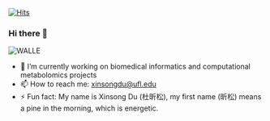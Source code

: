[![Hits](https://hits.seeyoufarm.com/api/count/incr/badge.svg?url=https%3A%2F%2Fgithub.com%2FXinsongDu%2FXinsongDu)](https://hits.seeyoufarm.com)

### Hi there 👋

<!--
**XinsongDu/XinsongDu** is a ✨ _special_ ✨ repository because its `README.md` (this file) appears on your GitHub profile.

Here are some ideas to get you started:

backup link: https://i.pinimg.com/474x/05/c5/ac/05c5ace1f7e3c097bfda25e8b376fe24--wall-e-costume-party-masks.jpg

- 🔭 I’m currently working on ...
- 🌱 I’m currently learning ...
- 👯 I’m looking to collaborate on ...
- 🤔 I’m looking for help with ...
- 💬 Ask me about ...
- 📫 How to reach me: ...
- 😄 Pronouns: ...
- ⚡ Fun fact: ...
- image reference: https://www.cubstudio.com/labs
-->
![WALLE](https://images.squarespace-cdn.com/content/v1/535e680de4b0eea56c05a375/1447760681289-Z7CKPTICXT0YV3TDWRPP/ke17ZwdGBToddI8pDm48kDAv91l_EVpAtt3T82Wm1m9Zw-zPPgdn4jUwVcJE1ZvWEtT5uBSRWt4vQZAgTJucoTqqXjS3CfNDSuuf31e0tVEcs4OJ1MUiSygP0U4z2bUeJj0Nr1n48rGt1cKo_lK-mJuG45vQwBxdpDrCGUSSl5w/test-robot-2_1.gif?format=750w)
- 🔭 I’m currently working on biomedical informatics and computational metabolomics projects
- 📫 How to reach me: xinsongdu@ufl.edu
- ⚡ Fun fact: My name is Xinsong Du (杜昕松), my first name (昕松) means a pine in the morning, which is energetic.
